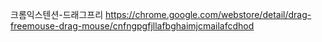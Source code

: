 크롬익스텐션-드래그프리
https://chrome.google.com/webstore/detail/drag-freemouse-drag-mouse/cnfngpgfjllafbghaimjcmailafcdhod